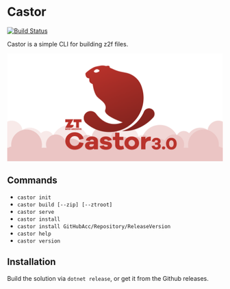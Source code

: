 # Castor
[![Build Status](https://travis-ci.com/ZtModArchive/Castor.svg?branch=master)](https://travis-ci.com/ZtModArchive/Castor)

Castor is a simple CLI for building z2f files.

<img src="castor3-github-social-preview.png" alt="Arluq logo"/>

## Commands

* `castor init`
* `castor build [--zip] [--ztroot]`
* `castor serve`
* `castor install`
* `castor install GitHubAcc/Repository/ReleaseVersion`
* `castor help`
* `castor version`

## Installation
Build the solution via `dotnet release`, or get it from the Github releases.
